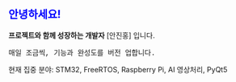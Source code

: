 ## <span style="color:blue">안녕하세요!</span>  
<b>프로젝트와 함께 성장하는 개발자</b>  </b>[안진홍]</b> 입니다.

 <span style="font-family:Courier New">매일 조금씩, 기능과 완성도를 버전 업합니다.</span>  
   
 현재 집중 분야: STM32, FreeRTOS, Raspberry Pi, AI 영상처리, PyQt5


<!--
**yesorn0/yesorn0** is a ✨ _special_ ✨ repository because its `README.md` (this file) appears on your GitHub profile.

Here are some ideas to get you started:

- 🔭 I’m currently working on ...
- 🌱 I’m currently learning ...
- 👯 I’m looking to collaborate on ...
- 🤔 I’m looking for help with ...
- 💬 Ask me about ...
- 📫 How to reach me: ...
- 😄 Pronouns: ...
- ⚡ Fun fact: ...
-->
